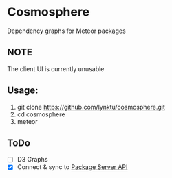 # Cosmosphere
Dependency graphs for Meteor packages

## NOTE
The client UI is currently unusable

## Usage:

1. git clone https://github.com/lynktu/cosmosphere.git
2. cd cosmosphere
3. meteor

## ToDo

- [ ] D3 Graphs
- [x] Connect & sync to [Package Server API](https://github.com/meteor/docs/blob/version-NEXT/long-form/package-server-api.md)
